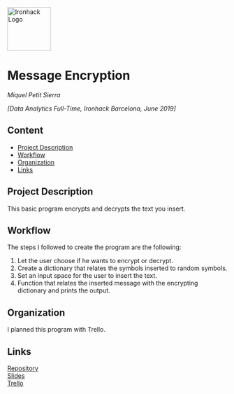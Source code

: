 <img src="https://bit.ly/2VnXWr2" alt="Ironhack Logo" width="100"/>

# Message Encryption
*Miquel Petit Sierra*

*[Data Analytics Full-Time, Ironhack Barcelona, June 2019]*

## Content
- [Project Description](#project-description)
- [Workflow](#workflow)
- [Organization](#organization)
- [Links](#links)

<a name="project-description"></a>

## Project Description
This basic program encrypts and decrypts the text you insert.

<a name="workflow"></a>

## Workflow
The steps I followed to create the program are the following:
  1. Let the user choose if he wants to encrypt or decrypt.
  2. Create a dictionary that relates the symbols inserted to random symbols.
  3. Set an input space for the user to insert the text.
  4. Function that relates the inserted message with the encrypting dictionary and prints the output.

<a name="organization"></a>

## Organization
I planned this program with Trello.

<a name="links"></a>

## Links

[Repository](https://github.com/miquelpetit/Project-Week-1-Build-Your-Own-Game/)  
[Slides](https://slides.com/)  
[Trello](https://trello.com/b/YKJu8TTj)  
